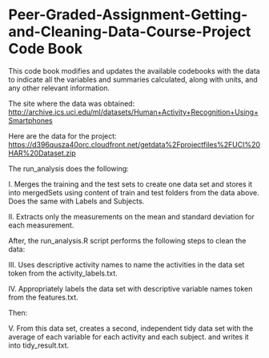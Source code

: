 # Peer-Graded-Assignment-Getting-and-Cleaning-Data-Course-Project Code Book

This code book modifies and updates the available codebooks with the data to indicate all the variables and summaries calculated, along with units, and any other relevant information.

The site where the data was obtained:
http://archive.ics.uci.edu/ml/datasets/Human+Activity+Recognition+Using+Smartphones

Here are the data for the project:
https://d396qusza40orc.cloudfront.net/getdata%2Fprojectfiles%2FUCI%20HAR%20Dataset.zip

The run_analysis does the following:

I. Merges the training and the test sets to create one data set and stores it into mergedSets using content of train and test folders from the data above. Does the same with Labels and Subjects. 

II. Extracts only the measurements on the mean and standard deviation for each measurement.

After, the run_analysis.R script performs the following steps to clean the data:

III. Uses descriptive activity names to name the activities in the data set token from the activity_labels.txt.

IV. Appropriately labels the data set with descriptive variable names token from the features.txt.

Then:

V. From this data set, creates a second, independent tidy data set with the average of each variable for each activity and each subject. and writes it into tidy_result.txt.
